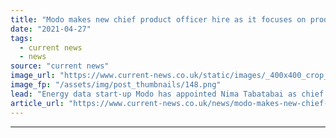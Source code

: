 ```yaml
---
title: "Modo makes new chief product officer hire as it focuses on product-first approach"
date: "2021-04-27"
tags: 
  - current news
  - news
source: "current news"
image_url: "https://www.current-news.co.uk/static/images/_400x400_crop_center-center/Nima-Tabatabai-cropped-Image-Modo.png"
image_fp: "/assets/img/post_thumbnails/148.png"
lead: "​Energy data start-up Modo has appointed Nima Tabatabai as chief product officer following stints at Kiwi Power and Piclo."
article_url: "https://www.current-news.co.uk/news/modo-makes-new-chief-product-officer-hire-as-it-focuses-on-product-first-approach?utm_source=rss-feeds&utm_medium=rss&utm_campaign=rss"
---
```


---
